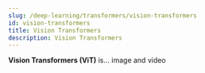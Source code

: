 ```yaml
---
slug: /deep-learning/transformers/vision-transformers
id: vision-transformers
title: Vision Transformers
description: Vision Transformers
---
```


**Vision Transformers (ViT)** is...
image and video
